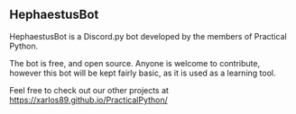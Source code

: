 ## HephaestusBot

HephaestusBot is a Discord.py bot developed by the members of Practical Python. 

The bot is free, and open source. Anyone is welcome to contribute, however this bot will be kept fairly basic, as it is used as a learning tool. 

Feel free to check out our other projects at https://xarlos89.github.io/PracticalPython/